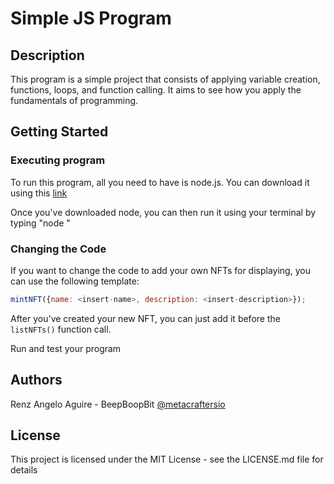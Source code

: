 # Simple JS Program


## Description

This program is a simple project that consists of applying variable creation, functions, loops, and function calling.
It aims to see how you apply the fundamentals of programming.

## Getting Started

### Executing program

To run this program, all you need to have is node.js. You can download it using this [link](https://nodejs.org/en/download/package-manager)

Once you've downloaded node, you can then run it using your terminal by typing "node <path-to-your-program>"

### Changing the Code

If you want to change the code to add your own NFTs for displaying, you can use the following template:

```js
mintNFT({name: <insert-name>, description: <insert-description>});
```

After you've created your new NFT, you can just add it before the `listNFTs()` function call.

Run and test your program


## Authors

Renz Angelo Aguire - BeepBoopBit
[@metacraftersio](https://twitter.com/metacraftersio)


## License

This project is licensed under the MIT License - see the LICENSE.md file for details

